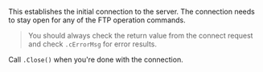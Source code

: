 ﻿This establishes the initial connection to the server. The connection needs to stay open for any of the FTP operation commands.> You should always check the return value from the connect request and check `.cErrorMsg` for error results. Call `.Close()` when you're done with the connection.
